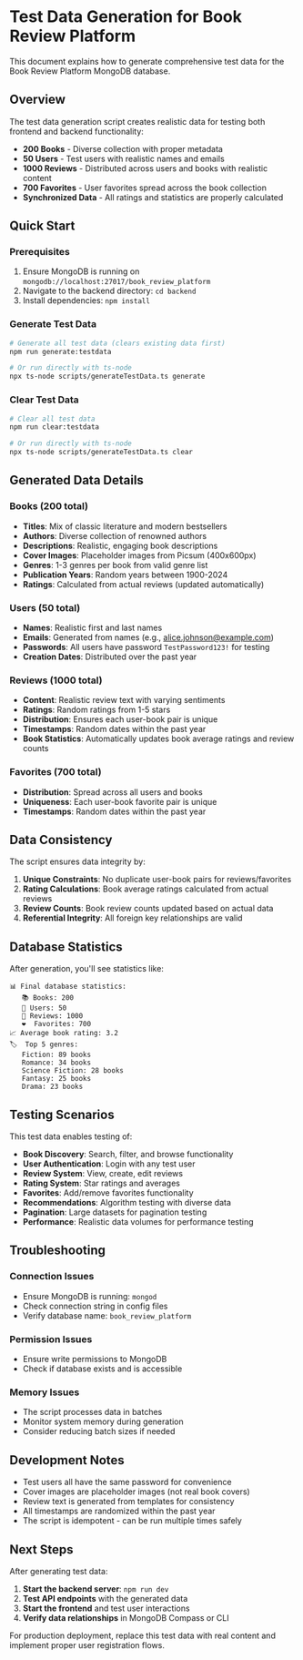# Test Data Generation for Book Review Platform

This document explains how to generate comprehensive test data for the Book Review Platform MongoDB database.

## Overview

The test data generation script creates realistic data for testing both frontend and backend functionality:

- **200 Books** - Diverse collection with proper metadata
- **50 Users** - Test users with realistic names and emails  
- **1000 Reviews** - Distributed across users and books with realistic content
- **700 Favorites** - User favorites spread across the book collection
- **Synchronized Data** - All ratings and statistics are properly calculated

## Quick Start

### Prerequisites

1. Ensure MongoDB is running on `mongodb://localhost:27017/book_review_platform`
2. Navigate to the backend directory: `cd backend`
3. Install dependencies: `npm install`

### Generate Test Data

```bash
# Generate all test data (clears existing data first)
npm run generate:testdata

# Or run directly with ts-node
npx ts-node scripts/generateTestData.ts generate
```

### Clear Test Data

```bash
# Clear all test data
npm run clear:testdata

# Or run directly with ts-node  
npx ts-node scripts/generateTestData.ts clear
```

## Generated Data Details

### Books (200 total)
- **Titles**: Mix of classic literature and modern bestsellers
- **Authors**: Diverse collection of renowned authors
- **Descriptions**: Realistic, engaging book descriptions
- **Cover Images**: Placeholder images from Picsum (400x600px)
- **Genres**: 1-3 genres per book from valid genre list
- **Publication Years**: Random years between 1900-2024
- **Ratings**: Calculated from actual reviews (updated automatically)

### Users (50 total)
- **Names**: Realistic first and last names
- **Emails**: Generated from names (e.g., alice.johnson@example.com)
- **Passwords**: All users have password `TestPassword123!` for testing
- **Creation Dates**: Distributed over the past year

### Reviews (1000 total)
- **Content**: Realistic review text with varying sentiments
- **Ratings**: Random ratings from 1-5 stars
- **Distribution**: Ensures each user-book pair is unique
- **Timestamps**: Random dates within the past year
- **Book Statistics**: Automatically updates book average ratings and review counts

### Favorites (700 total)
- **Distribution**: Spread across all users and books
- **Uniqueness**: Each user-book favorite pair is unique
- **Timestamps**: Random dates within the past year

## Data Consistency

The script ensures data integrity by:

1. **Unique Constraints**: No duplicate user-book pairs for reviews/favorites
2. **Rating Calculations**: Book average ratings calculated from actual reviews
3. **Review Counts**: Book review counts updated based on actual data
4. **Referential Integrity**: All foreign key relationships are valid

## Database Statistics

After generation, you'll see statistics like:

```
📊 Final database statistics:
   📚 Books: 200
   👥 Users: 50  
   📝 Reviews: 1000
   ❤️  Favorites: 700
📈 Average book rating: 3.2
🏷️  Top 5 genres:
   Fiction: 89 books
   Romance: 34 books
   Science Fiction: 28 books
   Fantasy: 25 books
   Drama: 23 books
```

## Testing Scenarios

This test data enables testing of:

- **Book Discovery**: Search, filter, and browse functionality
- **User Authentication**: Login with any test user
- **Review System**: View, create, edit reviews
- **Rating System**: Star ratings and averages
- **Favorites**: Add/remove favorites functionality
- **Recommendations**: Algorithm testing with diverse data
- **Pagination**: Large datasets for pagination testing
- **Performance**: Realistic data volumes for performance testing

## Troubleshooting

### Connection Issues
- Ensure MongoDB is running: `mongod`
- Check connection string in config files
- Verify database name: `book_review_platform`

### Permission Issues
- Ensure write permissions to MongoDB
- Check if database exists and is accessible

### Memory Issues
- The script processes data in batches
- Monitor system memory during generation
- Consider reducing batch sizes if needed

## Development Notes

- Test users all have the same password for convenience
- Cover images are placeholder images (not real book covers)
- Review text is generated from templates for consistency
- All timestamps are randomized within the past year
- The script is idempotent - can be run multiple times safely

## Next Steps

After generating test data:

1. **Start the backend server**: `npm run dev`
2. **Test API endpoints** with the generated data
3. **Start the frontend** and test user interactions
4. **Verify data relationships** in MongoDB Compass or CLI

For production deployment, replace this test data with real content and implement proper user registration flows.
